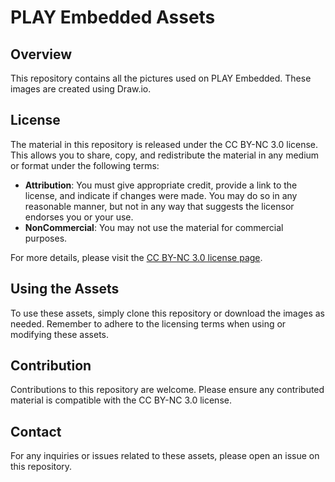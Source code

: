 # PLAY Embedded Assets

## Overview
This repository contains all the pictures used on PLAY Embedded. These images are created using Draw.io.

## License
The material in this repository is released under the CC BY-NC 3.0 license. This allows you to share, copy, and redistribute the material in any medium or format under the following terms:
- **Attribution**: You must give appropriate credit, provide a link to the license, and indicate if changes were made. You may do so in any reasonable manner, but not in any way that suggests the licensor endorses you or your use.
- **NonCommercial**: You may not use the material for commercial purposes.

For more details, please visit the [CC BY-NC 3.0 license page](https://creativecommons.org/licenses/by-nc/3.0/).

## Using the Assets
To use these assets, simply clone this repository or download the images as needed. Remember to adhere to the licensing terms when using or modifying these assets.

## Contribution
Contributions to this repository are welcome. Please ensure any contributed material is compatible with the CC BY-NC 3.0 license.

## Contact
For any inquiries or issues related to these assets, please open an issue on this repository.
